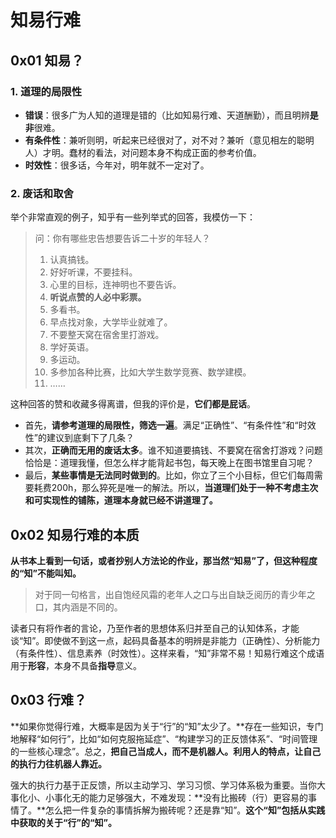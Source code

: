 # 知易行难

## 0x01 知易？

### 1. 道理的局限性

- **错误**：很多广为人知的道理是错的（比如知易行难、天道酬勤），而且明辨**是非**很难。
- **有条件性**：兼听则明，听起来已经很对了，对不对？兼听（意见相左的聪明人）才明。蠢材的看法，对问题本身不构成正面的参考价值。
- **时效性**：很多话，今年对，明年就不一定对了。

### 2. 废话和取舍

举个非常直观的例子，知乎有一些列举式的回答，我模仿一下：

> 问：你有哪些忠告想要告诉二十岁的年轻人？
>
> 1. 认真搞钱。
> 2. 好好听课，不要挂科。
> 3. 心里的目标，连神明也不要告诉。
> 4. **听说点赞的人必中彩票。**
> 5. 多看书。
> 6. 早点找对象，大学毕业就难了。
> 7. 不要整天窝在宿舍里打游戏。
> 8. 学好英语。
> 9. 多运动。
> 10. 多参加各种比赛，比如大学生数学竞赛、数学建模。
> 11. ……

这种回答的赞和收藏多得离谱，但我的评价是，**它们都是屁话**。

- 首先，**请参考道理的局限性，筛选一遍**。满足“正确性”、“有条件性”和“时效性”的建议到底剩下了几条？
- 其次，**正确而无用的废话太多**。谁不知道要搞钱、不要窝在宿舍打游戏？问题恰恰是：道理我懂，但怎么样才能背起书包，每天晚上在图书馆里自习呢？
- 最后，**某些事情是无法同时做到的**。比如，你立了三个小目标，但它们每周需要耗费200h，那么猝死是唯一的解法。所以，**当道理们处于一种不考虑主次和可实现性的铺陈，道理本身就已经不讲道理了。**

## 0x02 知易行难的本质

**从书本上看到一句话，或者抄别人方法论的作业，那当然“知易”了，但这种程度的“知”不能叫知。**

> 对于同一句格言，出自饱经风霜的老年人之口与出自缺乏阅历的青少年之口，其内涵是不同的。

读者只有将作者的言论，乃至作者的思想体系归并至自己的认知体系，才能谈“知”。即使做不到这一点，起码具备基本的明辨是非能力（正确性）、分析能力（有条件性）、信息素养（时效性）。这样来看，“知”非常不易！知易行难这个成语用于**形容**，本身不具备**指导**意义。

## 0x03 行难？

**如果你觉得行难，大概率是因为关于“行”的“知”太少了。**存在一些知识，专门地解释“如何行”，比如“如何克服拖延症”、“构建学习的正反馈体系”、“时间管理的一些核心理念”。总之，**把自己当成人，而不是机器人。利用人的特点，让自己的执行力往机器人靠近。**

强大的执行力基于正反馈，所以主动学习、学习习惯、学习体系极为重要。当你大事化小、小事化无的能力足够强大，不难发现：**没有比搬砖（行）更容易的事情了。**怎么把一件复杂的事情拆解为搬砖呢？还是靠“知”。**这个“知”包括从实践中获取的关于“行”的“知”。**
